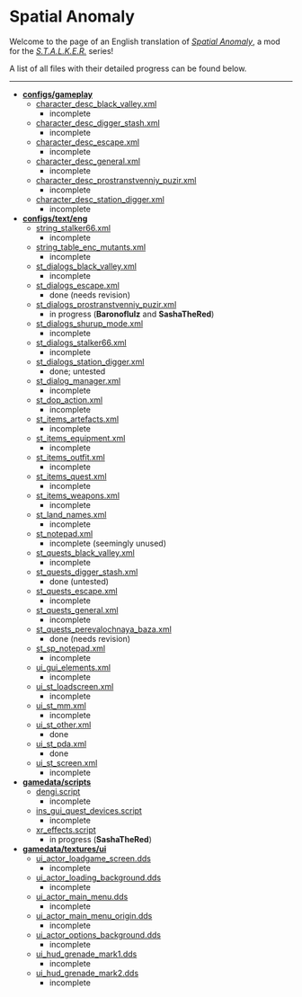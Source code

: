 # Spatial Anomaly
Welcome to the page of an English translation of *[Spatial Anomaly](https://vk.com/spatial_anomaly)*, a mod for the *[S.T.A.L.K.E.R.](https://en.wikipedia.org/wiki/S.T.A.L.K.E.R.)* series!

A list of all files with their detailed progress can be found below.

---

- **[configs/gameplay](gamedata/configs/gameplay)**
	- [character_desc_black_valley.xml](gamedata/configs/gameplay/character_desc_black_valley.xml)
		- incomplete
	- [character_desc_digger_stash.xml](gamedata/configs/gameplay/character_desc_digger_stash.xml)
		- incomplete
	- [character_desc_escape.xml](gamedata/configs/gameplay/character_desc_escape.xml)
		- incomplete
	- [character_desc_general.xml](gamedata/configs/gameplay/character_desc_general.xml)
		- incomplete
	- [character_desc_prostranstvenniy_puzir.xml](gamedata/configs/gameplay/character_desc_prostranstvenniy_puzir.xml)
		- incomplete
	- [character_desc_station_digger.xml](gamedata/configs/gameplay/character_desc_station_digger.xml)
		- incomplete
- **[configs/text/eng](gamedata/configs/text/eng)**
	- [string_stalker66.xml](gamedata/configs/text/eng/string_stalker66.xml)
		- incomplete
	- [string_table_enc_mutants.xml](gamedata/configs/text/eng/string_table_enc_mutants.xml)
		- incomplete
	- [st_dialogs_black_valley.xml](gamedata/configs/text/eng/st_dialogs_black_valley.xml)
		- incomplete
	- [st_dialogs_escape.xml](gamedata/configs/text/eng/st_dialogs_escape.xml)
		- done (needs revision)
	- [st_dialogs_prostranstvenniy_puzir.xml](gamedata/configs/text/eng/st_dialogs_prostranstvenniy_puzir.xml)
		- in progress (**Baronoflulz** and **SashaTheRed**)
	- [st_dialogs_shurup_mode.xml](gamedata/configs/text/eng/st_dialogs_shurup_mode.xml)
		- incomplete
	- [st_dialogs_stalker66.xml](gamedata/configs/text/eng/st_dialogs_stalker66.xml)
		- incomplete
	- [st_dialogs_station_digger.xml](gamedata/configs/text/eng/st_dialogs_station_digger.xml)
		- done; untested
	- [st_dialog_manager.xml](gamedata/configs/text/eng/st_dialog_manager.xml)
		- incomplete
	- [st_dop_action.xml](gamedata/configs/text/eng/st_dop_action.xml)
		- incomplete
	- [st_items_artefacts.xml](gamedata/configs/text/eng/st_items_artefacts.xml)
		- incomplete
	- [st_items_equipment.xml](gamedata/configs/text/eng/st_items_equipment.xml)
		- incomplete
	- [st_items_outfit.xml](gamedata/configs/text/eng/st_items_outfit.xml)
		- incomplete
	- [st_items_quest.xml](gamedata/configs/text/eng/st_items_quest.xml)
		- incomplete
	- [st_items_weapons.xml](gamedata/configs/text/eng/st_items_weapons.xml)
		- incomplete
	- [st_land_names.xml](gamedata/configs/text/eng/st_land_names.xml)
		- incomplete
	- [st_notepad.xml](gamedata/configs/text/eng/st_notepad.xml)
		- incomplete (seemingly unused)
	- [st_quests_black_valley.xml](gamedata/configs/text/eng/st_quests_black_valley.xml)
		- incomplete
	- [st_quests_digger_stash.xml](gamedata/configs/text/eng/st_quests_digger_stash.xml)
		- done (untested)
	- [st_quests_escape.xml](gamedata/configs/text/eng/st_quests_escape.xml)
		- incomplete
	- [st_quests_general.xml](gamedata/configs/text/eng/st_quests_general.xml)
		- incomplete
	- [st_quests_perevalochnaya_baza.xml](gamedata/configs/text/eng/st_quests_perevalochnaya_baza.xml)
		- done (needs revision)
	- [st_sp_notepad.xml](gamedata/configs/text/eng/st_sp_notepad.xml)
		- incomplete
	- [ui_gui_elements.xml](gamedata/configs/text/eng/ui_gui_elements.xml)
		- incomplete
	- [ui_st_loadscreen.xml](gamedata/configs/text/eng/ui_st_loadscreen.xml)
		- incomplete
	- [ui_st_mm.xml](gamedata/configs/text/eng/ui_st_mm.xml)
		- incomplete
	- [ui_st_other.xml](gamedata/configs/text/eng/ui_st_other.xml)
		- done
	- [ui_st_pda.xml](gamedata/configs/text/eng/ui_st_pda.xml)
		- done
	- [ui_st_screen.xml](gamedata/configs/text/eng/ui_st_screen.xml)
		- incomplete
- **[gamedata/scripts](gamedata/scripts)**
	- [dengi.script](gamedata/scripts/dengi.script)
		- incomplete
	- [ins_gui_quest_devices.script](gamedata/scripts/ins_gui_quest_devices.script)
		- incomplete
	- [xr_effects.script](gamedata/scripts/xr_effects.script)
		- in progress (**SashaTheRed**)
- **[gamedata/textures/ui](gamedata/textures/ui)**
	- [ui_actor_loadgame_screen.dds](gamedata/textures/ui/ui_actor_loadgame_screen.dds)
		- incomplete
	- [ui_actor_loading_background.dds](gamedata/textures/ui/ui_actor_loading_background.dds)
		- incomplete
	- [ui_actor_main_menu.dds](gamedata/textures/ui/ui_actor_main_menu.dds)
		- incomplete
	- [ui_actor_main_menu_origin.dds](gamedata/textures/ui/ui_actor_main_menu_origin.dds)
		- incomplete
	- [ui_actor_options_background.dds](gamedata/textures/ui/ui_actor_options_background.dds)
		- incomplete
	- [ui_hud_grenade_mark1.dds](gamedata/textures/ui/ui_hud_grenade_mark1.dds)
		- incomplete
	- [ui_hud_grenade_mark2.dds](gamedata/textures/ui/ui_hud_grenade_mark2.dds)
		- incomplete
